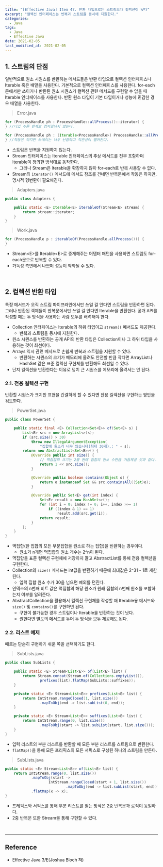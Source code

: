 ```yaml
---
title: "[Effective Java] Item 47. 반환 타입으로는 스트림보다 컬렉션이 낫다"
excerpt: "컬렉션 인터페이스는 반복과 스트림을 동시에 지원한다."
categories:
  - Java
tags:
  - Java
  - Effective Java
date: 2021-02-05
last_modified_at: 2021-02-05
---
```


## 1. 스트림의 단점

일반적으로 원소 시퀀스를 반환하는 메서드들은 반환 타입으로 컬렉션 인터페이스나 Iterable 혹은 배열을 사용한다. 기본적으로 컬렉션 인터페이스를 사용한다. for-each 문에서만 쓰이거나 반환된 원소 시퀀스가 컬렉션 관련 메서드를 구현할 수 없을 때 Iterable 인터페이스를 사용한다. 반환 원소 타입이 기본 타입이거나 성능에 민감한 경우 배열을 사용한다.

> Error.java

```java
for (ProcessHandle ph : ProcessHandle::allProcess()::iterator) {
} //타입 추론 한계로 컴파일되지 않는다.

for (ProcessHandle ph : (Iterable<ProcessHandle>) ProcessHandle::allProcess()::iterator) {
} //작동은 하지만 쓰게이는 너무 난잡하고 직관성이 떨어진다.
```

* 스트림은 반복을 지원하지 않는다.
* Stream 인터페이스는 Iterable 인터페이스의 추상 메서드를 전부 포함하며 Iterable이 정의한 방식대로 동작한다.
  * 그러나 Stream은 Iterable을 확장하지 않아 for-each로 반복 사용할 수 없다.
* Stream의 ``iterator()`` 메서드에 메서드 참조를 건네면 반복문에서 작동은 하지만, 명시적 형변환이 필요해진다.

> Adapters.java

```java
public class Adapters {

    public static <E> Iterable<E> iterableOf(Stream<E> stream) {
        return stream::iterator;
    }
}
```

> Work.java

```java
for (ProcessHandle p : iterableOf(ProcessHandle.allProcess())) {
}
```

* Stream\<E\>를 Iterable\<E\>로 중개해주는 어댑터 패턴을 사용하면 스트림도 for-each문으로 반복할 수 있다.
* 가독성 측면에서 나쁘며 성능이 악화될 수 있다.

<br>

## 2. 컬렉션 반환 타입

특정 메서드가 오직 스트림 파이프라인에서만 쓰일 걸 안다면 스트림을 반환하면 된다. 그러나 반환된 객체들이 반복문에서만 쓰일 걸 안다면 Iterable을 반환한다. 공개 API를 작성할 때는 두 방식을 사용하는 사람 모두를 배려해야 한다.

* Collection 인터페이스는 Iterable의 하위 타입이고 ``stream()`` 메서드도 제공한다.
  * 반복과 스트림을 동시에 지원한다.
* 원소 시퀀스를 반환하는 공개 API의 반환 타입은 Collection이나 그 하위 타입을 사용하는 것이 최선이다.
* Arrays 역시 관련 메서드로 손쉽게 반복과 스트림을 지원할 수 있다.
  * 반환하는 시퀀스의 크기가 메모리에 올려도 안전할 만큼 작다면 ArrayList나 HashSet 같은 표준 컬렉션 구현체를 반환해도 최선일 수 있다.
* 단지 컬렉션을 반환한다는 이유로 덩치 큰 시퀀스를 메모리에 올려서는 안 된다.

### 2.1. 전용 컬렉션 구현

반환할 시퀀스가 크지만 표현을 간결하게 할 수 있다면 전용 컬렉션을 구현하는 방안을 검토한다.

> PowerSet.java

```java
public class PowerSet {

    public static final <E> Collection<Set<E>> of(Set<E> s) {
        List<E> src = new ArrayList<>(s);
        if (src.size() > 30)
            throw new IllegalArgumentException(
                "집합에 원소가 너무 많습니다(최대 30개).: " + s);
        return new AbstractList<Set<E>>() {
            @Override public int size() {
                // 멱집합의 크기는 2를 원래 집합의 원소 수만큼 거듭제곱 것과 같다.
                return 1 << src.size();
            }

            @Override public boolean contains(Object o) {
                return o instanceof Set && src.containsAll((Set)o);
            }

            @Override public Set<E> get(int index) {
                Set<E> result = new HashSet<>();
                for (int i = 0; index != 0; i++, index >>= 1)
                    if ((index & 1) == 1)
                        result.add(src.get(i));
                return result;
            }
        };
    }
}
```

* 멱집합(한 집합의 모든 부분집합을 원소로 하는 집합)을 반환하는 경우이다.
  * 원소가 n개면 멱집합의 원소 개수는 2^n이 된다.
* 멱집합을 표준 컬렉션 구현체에 저장하지 말고 AbstractList를 통해 전용 컬렉션을 구현한다.
* Collection의 ``size()`` 메서드는 int값을 반환하기 때문에 최대값은 2^31 - 1로 제한된다.
  * 입력 집합 원소 수가 30을 넘으면 예외를 던진다.
* 인덱스의 n번째 비트 값은 멱집합의 해당 원소가 원래 집합의 n번째 원소를 포함하는지 여부를 알려준다.
* AbstractCollection을 활용해서 컬렉션 구현체를 작성할 때 Iterable용 메서드와 ``size()`` 및 ``contains()``를 구현하면 된다.
  * 구현이 불가능한 경우 스트림이나 Iterable을 반환하는 것이 낫다.
  * 원한다면 별도의 메서드를 두어 두 방식을 모두 제공해도 된다.

### 2.2. 리스트 예제

때로는 단순히 구현하기 쉬운 쪽을 선택하기도 한다.

> SubLists.java

```java
public class SubLists {

    public static <E> Stream<List<E>> of(List<E> list) {
        return Stream.concat(Stream.of(Collections.emptyList()),
                prefixes(list).flatMap(SubLists::suffixes));
    }

    private static <E> Stream<List<E>> prefixes(List<E> list) {
        return IntStream.rangeClosed(1, list.size())
                .mapToObj(end -> list.subList(0, end));
    }

    private static <E> Stream<List<E>> suffixes(List<E> list) {
        return IntStream.range(0, list.size())
                .mapToObj(start -> list.subList(start, list.size()));
    }
}
```

* 입력 리스트의 부분 리스트를 반환할 때 모든 부분 리스트를 스트림으로 반환한다.
* ``flatMap()``을 통해 모든 프리픽스의 모든 서픽스로 구성된 하나의 스트림을 만든다.

> SubLists.java

```java
public static <E> Stream<List<E>> of(List<E> list) {
    return IntStream.range(0, list.size())
            .mapToObj(start ->
                    IntStream.rangeClosed(start + 1, list.size())
                            .mapToObj(end -> list.subList(start, end)))
            .flatMap(x -> x);
}
```

* 프레픽스와 서픽스를 통해 부분 리스트를 얻는 방식은 2중 반복문과 로직이 동일하다.
* 2중 반복문 또한 Stream을 통해 구현할 수 있다.

<br>

---

## Reference

* Effective Java 3/E(Joshua Bloch 저)
